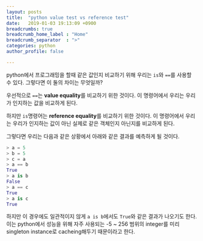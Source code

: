 ```yaml
---
layout: posts
title:  "python value test vs reference test"
date:   2019-01-03 19:13:09 +0900
breadcrumbs: true
breadcrumb_home_label : "Home"
breadcrumb_separator  : ">"
categories: python
author_profile: false

---
```

python에서 프로그래밍을 할때 같은 값인지 비교하기 위해 우리는 `is`와 `==`를 사용할 수 있다. 그렇다면 이 둘의 차이는 무엇일까?

우선적으로 `==`는 **value equality**를 비교하기 위한 것이다. 이 명령어에서 우리는 우리가 인지하는 값을 비교하게 된다.

하지만 `is`명령어는 **reference equality**를 비교하기 위한 것이다. 이 명령어에서 우리는 우리가 인지하는 값이 아닌 실제로  같은 객체인지 아닌지를 비교하게 된다.

그렇다면 우리는 다음과 같은 상황에서 아래와 같은 결과를 예측하게 될 것이다.

~~~~~python
> a = 5
> b = 5
> c = a
> a == b
True
> a is b
False
> a == c
True
> a is c
True
~~~~~

하지만 이 경우에도 일관적이지 않게 `a is b`에서도 `True`와 같은 결과가 나오기도 한다. 이는 python에서 성능을 위해 자주 사용되는 -5 ~ 256 범위의 integer를 미리 singleton instance로 cacheing해두기 때문이라고 한다.

